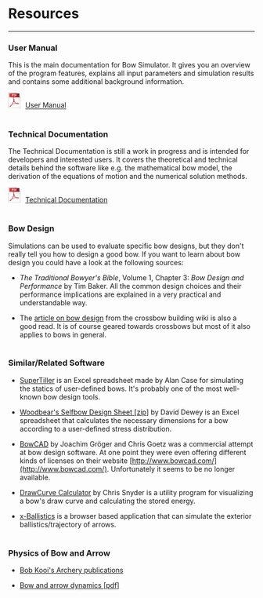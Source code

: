 # Resources

---

### User Manual

This is the main documentation for Bow Simulator. It gives you an overview of the program features, explains all input parameters and simulation results and contains some additional background information.

<img src="../images/icon_pdf.png" style="width: 25px; margin: 0px 10px 0px 0px">[User Manual](files/user-manual.pdf)
<br><br>

### Technical Documentation

The Technical Documentation is still a work in progress and is intended for developers and interested users.
It covers the theoretical and technical details behind the software like e.g. the mathematical bow model, the derivation of the equations of motion and the numerical solution methods.

<img src="../images/icon_pdf.png" style="width: 25px; margin: 0px 10px 0px 0px">[Technical Documentation](files/technical-documentation.pdf)
<br><br>

### Bow Design

Simulations can be used to evaluate specific bow designs, but they don't really tell you how to design a good bow.
If you want to learn about bow design you could have a look at the following sources:

* *The Traditional Bowyer's Bible*, Volume 1, Chapter 3: *Bow Design and Performance* by Tim Baker.
All the common design choices and their performance implications are explained in a very practical and understandable way.

* The [article on bow design](http://crossbow.wikia.com/wiki/Bow_design) from the crossbow building wiki is also a good read.
It is of course geared towards crossbows but most of it also applies to bows in general.
<br><br>

### Similar/Related Software

* [SuperTiller](http://www.buildyourownbow.com/build-alongs/how-to-use-supertiller-build-along/) is an Excel spreadsheet made by Alan Case for simulating the statics of user-defined bows.
It's probably one of the most well-known bow design tools.

* [Woodbear's Selfbow Design Sheet [zip]](files/woodbears-selfbow-design-sheet.zip) by David Dewey is an Excel spreadsheet that calculates the necessary dimensions for a bow according to a user-defined stress distribution.

* [BowCAD](https://www.indiegogo.com/projects/bowcad#/) by Joachim Gröger and Chris Goetz was a commercial attempt at bow design software. At one point they were even offering different kinds of licenses on their website [http://www.bowcad.com/](http://www.bowcad.com/). Unfortunately it seems to be no longer available.

* [DrawCurve Calculator](http://www-personal.umich.edu/~cdsnyder/drawcurve/) by Chris Snyder is a utility program for visualizing a bow's draw curve and calculating the stored energy.

* [x-Ballistics](http://www.x-ballistics.eu/cms/home/) is a browser based application that can simulate the exterior ballistics/trajectory of arrows.
<br><br>

### Physics of Bow and Arrow

* [Bob Kooi's Archery publications](https://www.bio.vu.nl/thb/users/kooi/)

* [Bow and arrow dynamics [pdf]](http://www.outlab.it/doc/marlow81.pdf)
